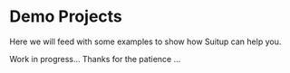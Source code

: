 # Demo Projects

Here we will feed with some examples to show how Suitup can help you.

Work in progress... Thanks for the patience ...
